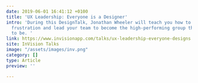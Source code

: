 ```yaml
---
date: 2019-06-01 16:41:12 +0100
title: 'UX Leadership: Everyone is a Designer'
intro: 'During this DesignTalk, Jonathan Wheeler will teach you how to move beyond
  frustration and lead your team to become the high-performing group they’re meant
  to be. '
link: https://www.invisionapp.com/talks/ux-leadership-everyone-designs
site: InVision Talks
image: "/assets/images/inv.png"
category: []
type: Article
preview: ''

---
```


